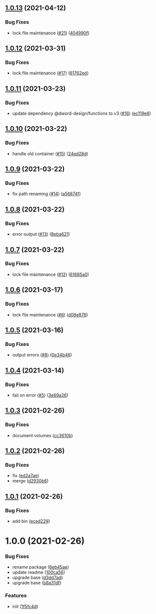 ## [1.0.13](https://github.com/dword-design/docker-multirun/compare/v1.0.12...v1.0.13) (2021-04-12)


### Bug Fixes

* lock file maintenance ([#21](https://github.com/dword-design/docker-multirun/issues/21)) ([404990f](https://github.com/dword-design/docker-multirun/commit/404990f8cf8002a4902380be09a4b00aa9b5295c))

## [1.0.12](https://github.com/dword-design/docker-multirun/compare/v1.0.11...v1.0.12) (2021-03-31)


### Bug Fixes

* lock file maintenance ([#17](https://github.com/dword-design/docker-multirun/issues/17)) ([61762ed](https://github.com/dword-design/docker-multirun/commit/61762ed3c6077b5bf1f9cf6e9cf15b5012b6da35))

## [1.0.11](https://github.com/dword-design/docker-multirun/compare/v1.0.10...v1.0.11) (2021-03-23)


### Bug Fixes

* update dependency @dword-design/functions to v3 ([#16](https://github.com/dword-design/docker-multirun/issues/16)) ([ec119e8](https://github.com/dword-design/docker-multirun/commit/ec119e8918d639758ac955beff34afd21ab96e05))

## [1.0.10](https://github.com/dword-design/docker-multirun/compare/v1.0.9...v1.0.10) (2021-03-22)


### Bug Fixes

* handle old container ([#15](https://github.com/dword-design/docker-multirun/issues/15)) ([24ed28d](https://github.com/dword-design/docker-multirun/commit/24ed28d268a957f76895a59d27d075578b0ea37e))

## [1.0.9](https://github.com/dword-design/docker-multirun/compare/v1.0.8...v1.0.9) (2021-03-22)


### Bug Fixes

* fix path renaming ([#14](https://github.com/dword-design/docker-multirun/issues/14)) ([a56874f](https://github.com/dword-design/docker-multirun/commit/a56874f1a05426cbc8d3a517e78ab9019ebdede2))

## [1.0.8](https://github.com/dword-design/docker-multirun/compare/v1.0.7...v1.0.8) (2021-03-22)


### Bug Fixes

* error output ([#13](https://github.com/dword-design/docker-multirun/issues/13)) ([8eba621](https://github.com/dword-design/docker-multirun/commit/8eba6212edad11689d20fb58b968e45eefa793e5))

## [1.0.7](https://github.com/dword-design/docker-multirun/compare/v1.0.6...v1.0.7) (2021-03-22)


### Bug Fixes

* lock file maintenance ([#12](https://github.com/dword-design/docker-multirun/issues/12)) ([61685a0](https://github.com/dword-design/docker-multirun/commit/61685a00f4d2f28a56359c36e73497186ecfa422))

## [1.0.6](https://github.com/dword-design/docker-multirun/compare/v1.0.5...v1.0.6) (2021-03-17)


### Bug Fixes

* lock file maintenance ([#6](https://github.com/dword-design/docker-multirun/issues/6)) ([d08e876](https://github.com/dword-design/docker-multirun/commit/d08e87631ba0e22d3078cd969645d7156e89766a))

## [1.0.5](https://github.com/dword-design/docker-multirun/compare/v1.0.4...v1.0.5) (2021-03-16)


### Bug Fixes

* output errors ([#8](https://github.com/dword-design/docker-multirun/issues/8)) ([0e34b46](https://github.com/dword-design/docker-multirun/commit/0e34b46cf0c51475ddba077a4d227497fa2ea0e1))

## [1.0.4](https://github.com/dword-design/docker-multirun/compare/v1.0.3...v1.0.4) (2021-03-14)


### Bug Fixes

* fail on error ([#5](https://github.com/dword-design/docker-multirun/issues/5)) ([3e69a26](https://github.com/dword-design/docker-multirun/commit/3e69a2615f8409b3abdca48ae935bf584fe7cd59))

## [1.0.3](https://github.com/dword-design/docker-multirun/compare/v1.0.2...v1.0.3) (2021-02-26)


### Bug Fixes

* document volumes ([cc3610b](https://github.com/dword-design/docker-multirun/commit/cc3610be12ca80c067351027781cd9ad2aca3e74))

## [1.0.2](https://github.com/dword-design/docker-multirun/compare/v1.0.1...v1.0.2) (2021-02-26)


### Bug Fixes

* fix ([ed2a7ae](https://github.com/dword-design/docker-multirun/commit/ed2a7ae0c58e6fa2c7d2271ff759dbce1e980629))
* merge ([d2930b6](https://github.com/dword-design/docker-multirun/commit/d2930b6c7dd607b9a180d694da2208a6e232e4b6))

## [1.0.1](https://github.com/dword-design/docker-multirun/compare/v1.0.0...v1.0.1) (2021-02-26)


### Bug Fixes

* add bin ([eced229](https://github.com/dword-design/docker-multirun/commit/eced2299b452a541a63d8fb9a3b102abcb361570))

# 1.0.0 (2021-02-26)


### Bug Fixes

* rename package ([6eb45ae](https://github.com/dword-design/docker-multirun/commit/6eb45ae1e4377dde1c74fec05cd1f80fd1d70d7f))
* update readme ([100ca56](https://github.com/dword-design/docker-multirun/commit/100ca569105e06a92ae3243ba21980b959dd5113))
* upgrade base ([d3dd7ad](https://github.com/dword-design/docker-multirun/commit/d3dd7ad3718bbc63feb8567003b81ddcc8864cf2))
* upgrade base ([b8a31df](https://github.com/dword-design/docker-multirun/commit/b8a31dfb59e9ea4fb8c22f99c7d2603800340dda))


### Features

* init ([1f5fc4d](https://github.com/dword-design/docker-multirun/commit/1f5fc4de01b5a22dd9bb39b6339a8da2079f441d))
